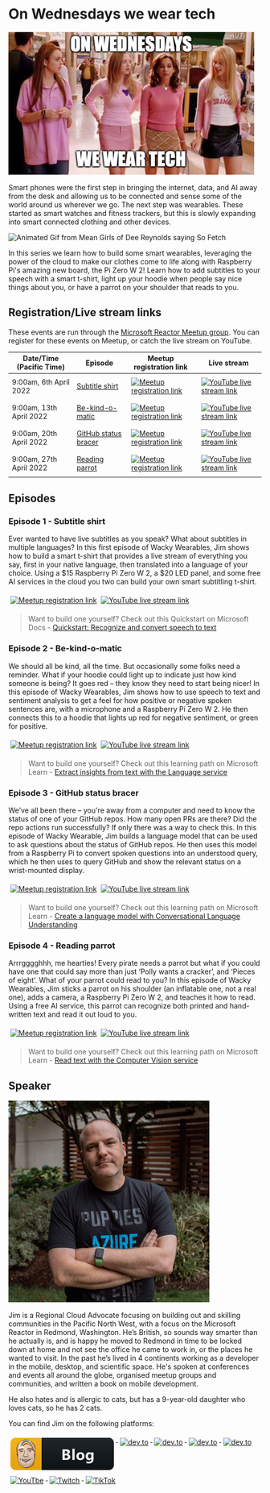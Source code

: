 # On Wednesdays we wear tech

![A meme from the film Mean Girls with the caption on wednesdays we wear tech](./img/wedensdays-we-wear-tech.png)

Smart phones were the first step in bringing the internet, data, and AI away from the desk and allowing us to be connected and sense some of the world around us wherever we go. The next step was wearables. These started as smart watches and fitness trackers, but this is slowly expanding into smart connected clothing and other devices.

![Animated Gif from Mean Girls of Dee Reynolds saying So Fetch](https://media.giphy.com/media/xlYKItjhiDsY/giphy-downsized.gif)

In this series we learn how to build some smart wearables, leveraging the power of the cloud to make our clothes come to life along with Raspberry Pi's amazing new board, the Pi Zero W 2! Learn how to add subtitles to your speech with a smart t-shirt, light up your hoodie when people say nice things about you, or have a parrot on your shoulder that reads to you.

## Registration/Live stream links

These events are run through the [Microsoft Reactor Meetup group](https://www.meetup.com/Microsoft-Reactor-Redmond/). You can register for these events on Meetup, or catch the live stream on YouTube.

| Date/Time (Pacific Time) | Episode | Meetup registration link | Live stream |
| ---- | ------- | ------------------------ | ----------- |
| 9:00am, 6th April 2022 | [Subtitle shirt](#episode-1---subtitle-shirt) | <a href="https://www.meetup.com/Microsoft-Reactor-Redmond/events/284366501"><img src="https://raw.githubusercontent.com/jimbobbennett/ColoredBadges/main/svg/social/meetup.svg" alt="Meetup registration link" style="vertical-align:top; margin:6px 4px"></a> | <a href="https://aka.ms/WWSubtitleShirt"><img src="https://raw.githubusercontent.com/jimbobbennett/ColoredBadges/main/svg/streaming/youtube.svg" alt="YouTube live stream link" style="vertical-align:top; margin:6px 4px"></a> |
| 9:00am, 13th April 2022 | [Be-kind-o-matic](#episode-2---be-kind-o-matic) | <a href="https://www.meetup.com/Microsoft-Reactor-Redmond/events/284366572"><img src="https://raw.githubusercontent.com/jimbobbennett/ColoredBadges/main/svg/social/meetup.svg" alt="Meetup registration link" style="vertical-align:top; margin:6px 4px"></a> | <a href="https://aka.ms/WWBekind-o-matic"><img src="https://raw.githubusercontent.com/jimbobbennett/ColoredBadges/main/svg/streaming/youtube.svg" alt="YouTube live stream link" style="vertical-align:top; margin:6px 4px"></a> |
| 9:00am, 20th April 2022 | [GitHub status bracer](#episode-3---github-status-bracer) | <a href="https://www.meetup.com/Microsoft-Reactor-Redmond/events/284366744"><img src="https://raw.githubusercontent.com/jimbobbennett/ColoredBadges/main/svg/social/meetup.svg" alt="Meetup registration link" style="vertical-align:top; margin:6px 4px"></a> | <a href="https://aka.ms/WWGitHubStatusBracer"><img src="https://raw.githubusercontent.com/jimbobbennett/ColoredBadges/main/svg/streaming/youtube.svg" alt="YouTube live stream link" style="vertical-align:top; margin:6px 4px"></a> |
| 9:00am, 27th April 2022 | [Reading parrot](#episode-4---reading-parrot) | <a href="https://www.meetup.com/Microsoft-Reactor-Redmond/events/284366593"><img src="https://raw.githubusercontent.com/jimbobbennett/ColoredBadges/main/svg/social/meetup.svg" alt="Meetup registration link" style="vertical-align:top; margin:6px 4px"></a>| <a href="https://aka.ms/WWReadingparrot"><img src="https://raw.githubusercontent.com/jimbobbennett/ColoredBadges/main/svg/streaming/youtube.svg" alt="YouTube live stream link" style="vertical-align:top; margin:6px 4px"></a> |

## Episodes

### Episode 1 - Subtitle shirt

Ever wanted to have live subtitles as you speak? What about subtitles in multiple languages?
In this first episode of Wacky Wearables, Jim shows how to build a smart t-shirt that provides a live stream of everything you say, first in your native language, then translated into a language of your choice. Using a $15 Raspberry Pi Zero W 2, a $20 LED panel, and some free AI services in the cloud you two can build your own smart subtitling t-shirt.

<a href="https://www.meetup.com/Microsoft-Reactor-Redmond/events/284366501"><img src="https://raw.githubusercontent.com/jimbobbennett/ColoredBadges/main/svg/social/meetup.svg" alt="Meetup registration link" style="vertical-align:top; margin:6px 4px"></a><a href="https://aka.ms/WWSubtitleShirt"><img src="https://raw.githubusercontent.com/jimbobbennett/ColoredBadges/main/svg/streaming/youtube.svg" alt="YouTube live stream link" style="vertical-align:top; margin:6px 4px"></a> 

> Want to build one yourself? Check out this Quickstart on Microsoft Docs - [Quickstart: Recognize and convert speech to text](https://aka.ms/ConvertSpeechtoText)

### Episode 2 - Be-kind-o-matic

We should all be kind, all the time. But occasionally some folks need a reminder. What if your hoodie could light up to indicate just how kind someone is being? It goes red – they know they need to start being nicer!
In this episode of Wacky Wearables, Jim shows how to use speech to text and sentiment analysis to get a feel for how positive or negative spoken sentences are, with a microphone and a Raspberry Pi Zero W 2. He then connects this to a hoodie that lights up red for negative sentiment, or green for positive.

<a href="https://www.meetup.com/Microsoft-Reactor-Redmond/events/284366572"><img src="https://raw.githubusercontent.com/jimbobbennett/ColoredBadges/main/svg/social/meetup.svg" alt="Meetup registration link" style="vertical-align:top; margin:6px 4px"></a><a href="https://aka.ms/WWBekind-o-matic"><img src="https://raw.githubusercontent.com/jimbobbennett/ColoredBadges/main/svg/streaming/youtube.svg" alt="YouTube live stream link" style="vertical-align:top; margin:6px 4px"></a> 

> Want to build one yourself? Check out this learning path on Microsoft Learn - [Extract insights from text with the Language service](https://aka.ms/ExtractInsightsfromText)

### Episode 3 - GitHub status bracer

We’ve all been there – you're away from a computer and need to know the status of one of your GitHub repos. How many open PRs are there? Did the repo actions run successfully? If only there was a way to check this.
In this episode of Wacky Wearable, Jim builds a language model that can be used to ask questions about the status of GitHub repos. He then uses this model from a Raspberry Pi to convert spoken questions into an understood query, which he then uses to query GitHub and show the relevant status on a wrist-mounted display.

<a href="https://www.meetup.com/Microsoft-Reactor-Redmond/events/284366744"><img src="https://raw.githubusercontent.com/jimbobbennett/ColoredBadges/main/svg/social/meetup.svg" alt="Meetup registration link" style="vertical-align:top; margin:6px 4px"></a><a href="https://aka.ms/WWGitHubStatusBracer"><img src="https://raw.githubusercontent.com/jimbobbennett/ColoredBadges/main/svg/streaming/youtube.svg" alt="YouTube live stream link" style="vertical-align:top; margin:6px 4px"></a> 

> Want to build one yourself? Check out this learning path on Microsoft Learn - [Create a language model with Conversational Language Understanding](https://aka.ms/ConversationalLanguageUnderstanding)

### Episode 4 - Reading parrot

Arrrgggghhh, me hearties! Every pirate needs a parrot but what if you could have one that could say more than just ‘Polly wants a cracker’, and ‘Pieces of eight’. What of your parrot could read to you?
In this episode of Wacky Wearables, Jim sticks a parrot on his shoulder (an inflatable one, not a real one), adds a camera, a Raspberry Pi Zero W 2, and teaches it how to read. Using a free AI service, this parrot can recognize both printed and hand-written text and read it out loud to you.

<a href="https://www.meetup.com/Microsoft-Reactor-Redmond/events/284366593"><img src="https://raw.githubusercontent.com/jimbobbennett/ColoredBadges/main/svg/social/meetup.svg" alt="Meetup registration link" style="vertical-align:top; margin:6px 4px"></a><a href="https://aka.ms/WWReadingparrot"><img src="https://raw.githubusercontent.com/jimbobbennett/ColoredBadges/main/svg/streaming/youtube.svg" alt="YouTube live stream link" style="vertical-align:top; margin:6px 4px"></a> 

> Want to build one yourself? Check out this learning path on Microsoft Learn - [Read text with the Computer Vision service](https://aka.ms/ComputerVisionService)

## Speaker

![A picture of Jim standing outside a building with his arms crossed looking very handsome in a shirt that says Puppies, Azure and I'm fine](https://github.com/jimbobbennett/jimbobbennett/raw/main/images/Headshot1-tiny-square.png)

Jim is a Regional Cloud Advocate focusing on building out and skilling communities in the Pacific North West, with a focus on the Microsoft Reactor in Redmond, Washington. He’s British, so sounds way smarter than he actually is, and is happy he moved to Redmond in time to be locked down at home and not see the office he came to work in, or the places he wanted to visit. In the past he’s lived in 4 continents working as a developer in the mobile, desktop, and scientific space. He's spoken at conferences and events all around the globe, organised meetup groups and communities, and written a book on mobile development.

He also hates and is allergic to cats, but has a 9-year-old daughter who loves cats, so he has 2 cats.

You can find Jim on the following platforms:

<a href="https://jimbobbennett.io">
  <img src="https://raw.githubusercontent.com/jimbobbennett/ColoredBadges/main/svg/jim/blog.svg" alt="dev.to" style="vertical-align:top; margin:6px 4px">
</a>
<a href="https://twitter.com/jimbobbennett">
  <img src="https://raw.githubusercontent.com/jimbobbennett/ColoredBadges/main/svg/social/twitter.svg" alt="dev.to" style="vertical-align:top; margin:6px 4px">
</a>
<a href="https://instagram.com/jimbobbennett">
  <img src="https://raw.githubusercontent.com/jimbobbennett/ColoredBadges/main/svg/social/instagram.svg" alt="dev.to" style="vertical-align:top; margin:6px 4px">
</a>
<a href="https://linkedin.com/in/jimbobbennett">
  <img src="https://raw.githubusercontent.com/jimbobbennett/ColoredBadges/main/svg/social/linkedin.svg" alt="dev.to" style="vertical-align:top; margin:6px 4px">
</a>
<a href="https://dev.to/jimbobbennett">
  <img src="https://raw.githubusercontent.com/jimbobbennett/ColoredBadges/main/svg/blogs/devto.svg" alt="dev.to" style="vertical-align:top; margin:6px 4px">
</a>
<a href="https://aka.ms/jim/youtube">
  <img src="https://raw.githubusercontent.com/jimbobbennett/ColoredBadges/main/svg/streaming/youtube.svg" alt="YouTbe" style="vertical-align:top; margin:6px 4px">
</a>
<a href="https://twitch.com/jimbobbennett">
  <img src="https://raw.githubusercontent.com/jimbobbennett/ColoredBadges/main/svg/streaming/twitch.svg" alt="Twitch" style="vertical-align:top; margin:6px 4px">
</a>
<a href="https://www.tiktok.com/@jimbobbennett">
  <img src="https://raw.githubusercontent.com/jimbobbennett/ColoredBadges/main/svg/social/tiktok.svg" alt="TikTok" style="vertical-align:top; margin:6px 4px">
</a>